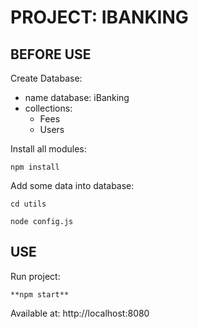 # PROJECT: IBANKING

## **BEFORE USE**

Create Database:

- name database: iBanking
- collections:
  - Fees
  - Users

Install all modules:

```
npm install
```

Add some data into database:

```
cd utils
```

```
node config.js
```

## **USE**

Run project:

```
**npm start**
```

Available at: http://localhost:8080
